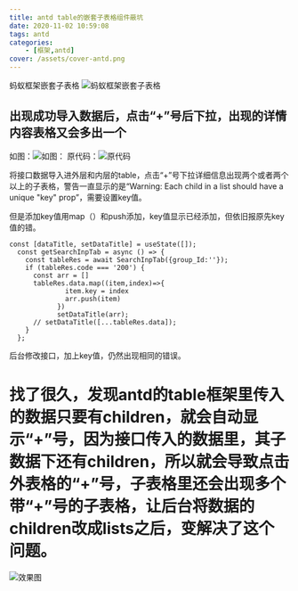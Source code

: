 ```yaml
---
title: antd table的嵌套子表格组件蔽坑
date: 2020-11-02 10:59:08
tags: antd
categories: 
    - [框架,antd]
cover: /assets/cover-antd.png
---
```

蚂蚁框架嵌套子表格
![蚂蚁框架嵌套子表格](1.png)
## 出现成功导入数据后，点击“+”号后下拉，出现的详情内容表格又会多出一个

如图：![如图：](2.png)
原代码：![原代码](3.png)

将接口数据导入进外层和内层的table，点击“+”号下拉详细信息出现两个或者两个以上的子表格，警告一直显示的是“Warning: Each child in a list should have a unique "key" prop”，需要设置key值。

但是添加key值用map（）和push添加，key值显示已经添加，但依旧报原先key值的错。
```
const [dataTitle, setDataTitle] = useState([]);
  const getSearchInpTab = async () => {
    const tableRes = await SearchInpTab({group_Id:''});
    if (tableRes.code === '200') {
      const arr = []
      tableRes.data.map((item,index)=>{
              item.key = index
              arr.push(item)
            })
            setDataTitle(arr);
      // setDataTitle([...tableRes.data]);
    }
  };
```
后台修改接口，加上key值，仍然出现相同的错误。


# 找了很久，发现antd的table框架里传入的数据只要有children，就会自动显示“+”号，因为接口传入的数据里，其子数据下还有children，所以就会导致点击外表格的“+”号，子表格里还会出现多个带“+”号的子表格，让后台将数据的children改成lists之后，变解决了这个问题。
![效果图](4.png)